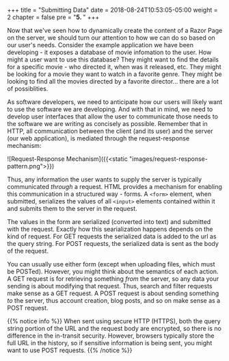 +++
title = "Submitting Data"
date = 2018-08-24T10:53:05-05:00
weight = 2
chapter = false
pre = "<b>5. </b>"
+++

Now that we've seen how to dynamically create the content of a Razor Page on the server, we should turn our attention to how we can do so based on our user's needs.  Consider the example application we have been developing - it exposes a database of movie infomation to the user.  How might a user want to use this database?  They might want to find the details for a specific movie - who directed it, when was it released, etc.  They might be looking for a movie they want to watch in a favorite genre.  They might be looking to find all the movies directed by a favorite director... there are a lot of possiblities.

As software developers, we need to anticipate how our users will likely want to use the software we are developing.  And with that in mind, we need to develop user interfaces that allow the user to communicate those needs to the software we are writing as concisely as possible.  Remember that in HTTP, all communication between the client (and its user) and the server (our web application), is mediated through the request-response mechanism:

![Request-Response Mechanism]({{<static "images/request-response-pattern.png">}})

Thus, any information the user wants to supply the server is typically communicated _through_ a request.  HTML provides a mechanism for enabling this communication in a structured way - forms.  A `<form>` element, when submitted, serializes the values of all `<input>` elements contained within it and submits them to the server in the request.

The values in the form are serialized (converted into text) and submitted with the request.  Exactly how this searialization happens depends on the kind of request.  For GET requests the serialized data is added to the url as the query string.  For POST requests, the serialized data is sent as the body of the request.  

You can usually use either form (except when uploading files, which must be POSTed).  However, you might think about the semantics of each action.  A GET request is for retrieving something _from_ the server, so any data your sending is about modifying that request.  Thus, search and filter requests make sense as a GET request.  A POST request is about sending something _to_ the server, thus account creation, blog posts, and so on make sense as a POST request.

{{% notice info %}}
When sent using secure HTTP (HTTPS), both the query string portion of the URL and the request body are encrypted, so there is no difference in the in-transit security.  However, browsers typically store the full URL in the history, so if sensitive information is being sent, you might want to use POST requests.
{{% /notice %}}